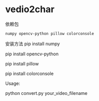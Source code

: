 ﻿# vedio2char

依赖包 

    numpy opencv-python pillow colorconsole

安装方法
    pip install numpy
    
pip install opencv-python
    
pip install pillow
    
pip install colorconsole

Usage:
    
python convert.py your_video_filename